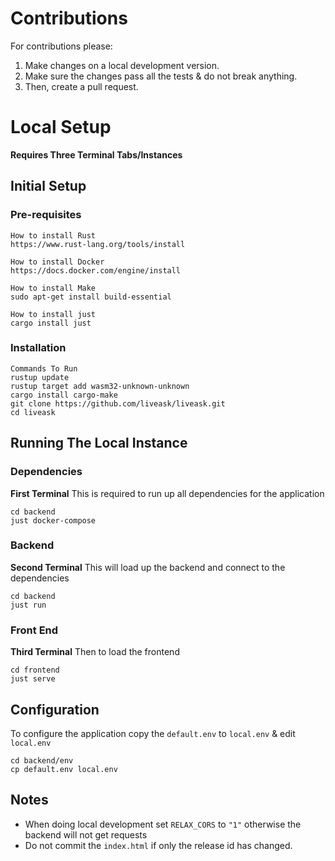# Contributions

For contributions please:
1. Make changes on a local development version.
2. Make sure the changes pass all the tests & do not break anything.
3. Then, create a pull request.

# Local Setup
**Requires Three Terminal Tabs/Instances**
## Initial Setup
### Pre-requisites
```
How to install Rust
https://www.rust-lang.org/tools/install

How to install Docker
https://docs.docker.com/engine/install

How to install Make
sudo apt-get install build-essential

How to install just
cargo install just
```

### Installation
```
Commands To Run
rustup update
rustup target add wasm32-unknown-unknown
cargo install cargo-make
git clone https://github.com/liveask/liveask.git
cd liveask
```

## Running The Local Instance
### Dependencies
**First Terminal**
This is required to run up all dependencies for the application
```
cd backend
just docker-compose
```

### Backend
**Second Terminal**
This will load up the backend and connect to the dependencies
```
cd backend
just run
```

### Front End
**Third Terminal**
Then to load the frontend
```
cd frontend
just serve
```

## Configuration
To configure the application copy the `default.env` to `local.env` & edit `local.env`
```
cd backend/env
cp default.env local.env
```

## Notes
- When doing local development set `RELAX_CORS` to `"1"` otherwise the backend will not get requests
- Do not commit the `index.html` if only the release id has changed.
